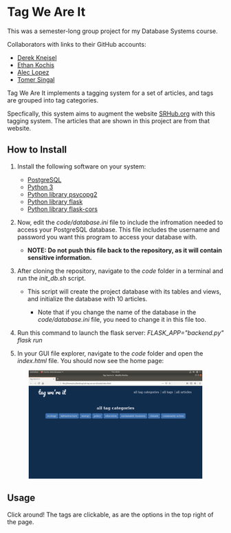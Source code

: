 # Tag We Are It

This was a semester-long group project for my Database Systems course.

Collaborators with links to their GitHub accounts:
* [Derek Kneisel](https://github.com/Derek-Kneisel)
* [Ethan Kochis](https://github.com/EthanKochis)
* [Alec Lopez](https://github.com/lopeza19)
* [Tomer Singal](https://github.com/Singalt16)

Tag We Are It implements a tagging system for a set of articles, and tags are grouped into tag categories.

Specfically, this system aims to augment the website [SRHub.org](www.srhub.org) with this tagging system.  The articles that are shown in this project are from that website.

## How to Install

1. Install the following software on your system:

    * [PostgreSQL](https://www.postgresql.org/download/)
    * [Python 3](https://www.python.org/downloads/)
    * [Python library psycopg2](https://www.psycopg.org/docs/install.html])
    * [Python library flask](https://flask.palletsprojects.com/en/1.1.x/installation/)
    * [Python library flask-cors](https://flask-cors.readthedocs.io/en/latest/)

1. Now, edit the *code/database.ini* file to include the infromation needed to access your PostgreSQL database.  This file includes the username and password you want this program to access your database with.
    * **NOTE: Do not push this file back to the repository, as it will contain sensitive information.**

1. After cloning the repository, navigate to the *code* folder in a terminal and run the *init_db.sh* script.

    * This script will create the project database with its tables and views, and initialize the database with 10 articles.
    
        * Note that if you change the name of the database in the *code/database.ini* file, you need to change it in this file too.
1. Run this command to launch the flask server: *FLASK_APP="backend.py" flask run*
1. In your GUI file explorer, navigate to the *code* folder and open the *index.html* file.  You should now see the home page: 

<p align="center">
  <img src="./img/Home Page.png" alt="Image of Home Page" width="80%">
</p>


## Usage

Click around!  The tags are clickable, as are the options in the top right of the page.
